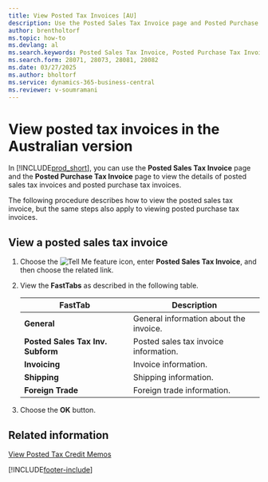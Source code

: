 ```yaml
---
title: View Posted Tax Invoices [AU]
description: Use the Posted Sales Tax Invoice page and Posted Purchase Tax Invoice page to view the details of posted sales tax invoices and posted purchase tax invoices.
author: brentholtorf
ms.topic: how-to
ms.devlang: al
ms.search.keywords: Posted Sales Tax Invoice, Posted Purchase Tax Invoice, view posted tax invoices, view posted sales tax invoices, view posted purchase tax invoices, Australian version
ms.search.form: 28071, 28073, 28081, 28082
ms.date: 03/27/2025
ms.author: bholtorf
ms.service: dynamics-365-business-central
ms.reviewer: v-soumramani
---
```


# View posted tax invoices in the Australian version

In [!INCLUDE[prod_short](../../includes/prod_short.md)], you can use the **Posted Sales Tax Invoice** page and the **Posted Purchase Tax Invoice** page to view the details of posted sales tax invoices and posted purchase tax invoices.  

The following procedure describes how to view the posted sales tax invoice, but the same steps also apply to viewing posted purchase tax invoices.  

## View a posted sales tax invoice  

1. Choose the ![Tell Me feature](../../media/ui-search/search_small.png "Tell me what you want to do") icon, enter **Posted Sales Tax Invoice**, and then choose the related link.  
1. View the **FastTabs** as described in the following table.  

    |FastTab|Description|  
    |-------------|---------------------------------------|  
    |**General**|General information about the invoice.|  
    |**Posted Sales Tax Inv. Subform**|Posted sales tax invoice information.|  
    |**Invoicing**|Invoice information.|  
    |**Shipping**|Shipping information.|  
    |**Foreign Trade**|Foreign trade information.|  

1. Choose the **OK** button.  

## Related information

[View Posted Tax Credit Memos](how-to-view-posted-tax-credit-memos.md)

[!INCLUDE[footer-include](../../includes/footer-banner.md)]
